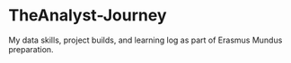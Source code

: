 # TheAnalyst-Journey
My data skills, project builds, and learning log  as part of Erasmus Mundus preparation.
